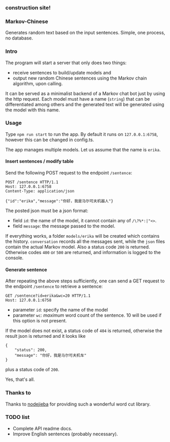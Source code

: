 ### construction site!

### Markov-Chinese

Generates random text based on the input sentences. Simple, one process, no database.

### Intro

The program will start a server that only does two things:
* receive sentences to build/update models and 
* output new random Chinese sentences using the Markov chain algorithm, upon calling. 

It can be served as a minimalist backend of a Markov chat bot just by using the http request. Each model must have a name (`string`) that can be differentiated among others and the generated text will be generated using the model with this name.

### Usage

Type `npm run start` to run the app. By default it runs on `127.0.0.1:6758`, however this can be changed in config.ts.

The app manages multiple models. Let us assume that the name is `erika`.

#### Insert sentences / modify table

Send the following POST request to the endpoint `/sentence`:
```
POST /sentence HTTP/1.1
Host: 127.0.0.1:6758
Content-Type: application/json

{"id":"erika","message":"你好，我是马尔可夫机器人"}
```
The posted json must be a json format:
* field `id`: the name of the model, it cannot contain any of `/\?%*:|"<>`. 
* field `message`: the message passed to the model.

If everything works, a folder `models/erika` will be created which contains the history. `conversation` records all the messages sent, while the `json` files contain the actual Markov model. Also a status code `200` is returned. Otherwise codes `400` or `500` are returned, and information is logged to the console.

#### Generate sentence

After repeating the above steps sufficiently, one can send a GET request to the endpoint `/sentence` to retrieve a sentence:
```
GET /sentence?id=erika&wc=20 HTTP/1.1
Host: 127.0.0.1:6758
```
* parameter `id`: specify the name of the model
* parameter `wc`: *maximum* word count of the sentence. 10 will be used if this option is not present.

If the model does not exist, a status code of `404` is returned, otherwise the result json is returned and it looks like
```
{
    "status": 200,
    "message": "你好，我是马尔可夫机车"
}
```
plus a status code of `200`.

Yes, that's all.

### Thanks to
Thanks to [nodejieba](https://github.com/yanyiwu/nodejieba) for providing such a wonderful word cut library.

### TODO list
* Complete API readme docs.
* Improve English sentences (probably necessary).

